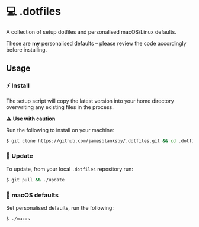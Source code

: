 # 💻 .dotfiles

A collection of setup dotfiles and personalised macOS/Linux defaults.

These are **my** personalised defaults – please review the code accordingly before installing.

## Usage

### ⚡️ Install

The setup script will copy the latest version into your home directory overwriting any existing files in the process.

⚠️ **Use with caution**

Run the following to install on your machine:

```bash
$ git clone https://github.com/jamesblanksby/.dotfiles.git && cd .dotfiles && ./install
```

### 💎 Update

To update, from your local `.dotfiles` repository run:

```bash
$ git pull && ./update
```

### 🍎 macOS defaults

Set personalised defaults, run the following:

```bash
$ ./macos
```
